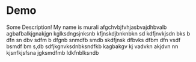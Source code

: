 # Demo

Some Description!
My name is murali
afgchvbjfvhjasbvajdhbvalb
agbafbalkjgnakjgn
kglksdngsjnksnb
kfjnskdjbnknbkn sd
kdfjnvkjsdn bks b
dfn sn dbv sdfm b
dfgnb snmdfb smdb
skdfjnsk dfbvks dfbm 
dfn vsdf bsmdf bm s,db
sdfjkgnvksdnbksndfkb
kagbakgv kj vadvkn akjdvn nn 
kjsnfkjsfsna
jgksmdfmb
ldkfnblksndb
